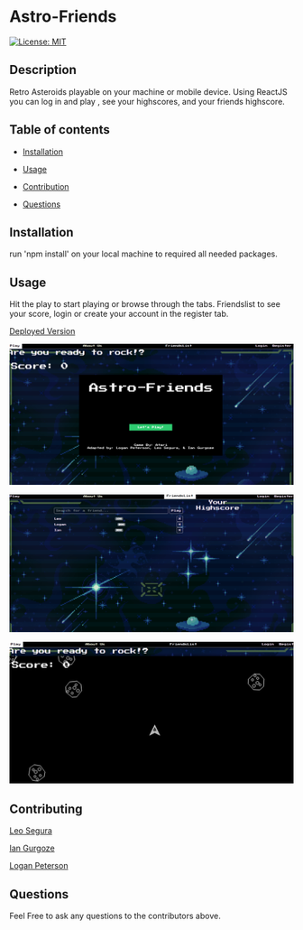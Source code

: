 
# Astro-Friends
[![License: MIT](https://img.shields.io/badge/License-MIT-yellow.svg)](https://opensource.org/licenses/MIT)
## Description
Retro Asteroids playable on your machine or mobile device. Using ReactJS you can log in and play , see your highscores, and your friends highscore. 


## Table of contents


- [Installation](#Insallation)

- [Usage](#Usage)

- [Contribution](#Contributing)

- [Questions](#Questions)


## Installation


run 'npm install' on your local machine to required all needed packages.


## Usage
Hit the play to start playing or browse through the tabs. Friendslist to see your score, login or create your account in the register tab.

[Deployed Version]()

![Homepage](./screenshots/homepage.png)

![Friendlist](./screenshots/friendslist.PNG)

![Gameplay](./screenshots/game.PNG)


## Contributing
[Leo Segura](https://github.com/lsegura06) 

[Ian Gurgoze](https://github.com/igurgoze) 

[Logan Peterson](https://github.com/codeDevLogan)


## Questions
Feel Free to ask any questions to the contributors above.
